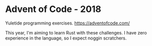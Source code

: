 # Advent of Code - 2018

Yuletide programming exercises. https://adventofcode.com/

This year, I'm aiming to learn Rust with these challenges. I have zero
experience in the language, so I expect noggin scratchers.

